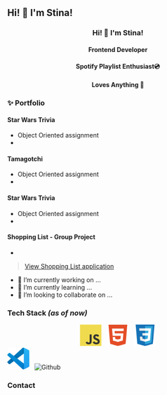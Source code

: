 ## Hi! 👋 I'm Stina!

<div align="center">
    <h3>Hi! 👋 I'm Stina!</h3>
    <h4>Frontend Developer </h4>
    <h4>Spotify Playlist Enthusiast💿</h4>
    <h4>Loves Anything 🍋</h4>
</div>

### ✨ Portfolio
<!--
[Star Wars Trivia](https://stormstina.github.io/star-wars-trivia/) | [Tamagotchi](https://stormstina.github.io/star-wars-trivia/) 
--- | --- 
![Star Wars Trivia Image](https://raw.githubusercontent.com/stormstina/stormstina/main/star-wars-trivia.png) | <img  src="https://raw.githubusercontent.com/stormstina/stormstina/main/tamagotchi.png" alt="Tamagotchi Image" width="100%" />

[Star Wars Trivia](https://stormstina.github.io/star-wars-trivia/) | [Star Wars Trivia](https://stormstina.github.io/star-wars-trivia/) 
--- | --- 
![Star Wars Trivia Image](https://raw.githubusercontent.com/stormstina/stormstina/main/star-wars-trivia.png) | ![Star Wars Trivia Image](https://raw.githubusercontent.com/stormstina/stormstina/main/star-wars-trivia.png)  
-->

#### Star Wars Trivia
- Object Oriented assignment
- 

#### Tamagotchi
- Object Oriented assignment
- 


#### Star Wars Trivia
- Object Oriented assignment
- 

#### Shopping List - Group Project
- 
>[View Shopping List application](https://stormstina.github.io/my-lists/index.html)




- 🔭 I’m currently working on ...
- 🌱 I’m currently learning ...
- 👯 I’m looking to collaborate on ...

### Tech Stack *(as of now)*
<div align="center">
<img  src="https://raw.githubusercontent.com/devicons/devicon/1119b9f84c0290e0f0b38982099a2bd027a48bf1/icons/javascript/javascript-original.svg" alt="JavaScript" width="50" height="50"/> &nbsp;
<img  src="https://raw.githubusercontent.com/devicons/devicon/1119b9f84c0290e0f0b38982099a2bd027a48bf1/icons/html5/html5-plain.svg" alt="HTML5" width="50" height="50"/> &nbsp;
<img  src="https://raw.githubusercontent.com/devicons/devicon/1119b9f84c0290e0f0b38982099a2bd027a48bf1/icons/css3/css3-original.svg" alt="CSS" width="50" height="50"/>
</div>
<img  src="https://raw.githubusercontent.com/devicons/devicon/1119b9f84c0290e0f0b38982099a2bd027a48bf1/icons/vscode/vscode-original.svg" alt="VSCode" width="50" height="50"/> &nbsp;
<img  src="https://github.com/CyrisXD/CyrisXD/raw/master/assets/Github.png" alt="Github"/> &nbsp;


### Contact

